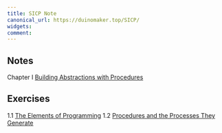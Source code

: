 ```yaml
---
title: SICP Note
canonical_url: https://duinomaker.top/SICP/
widgets:
comment:
---
```


## Notes

<span class="mono rigid">Chapter I&nbsp;</span><a href="/SICP/notes/1/" target="_self">Building Abstractions with Procedures</a>
<!-- <span class="mono rigid">Chapter II&nbsp;&nbsp;</span>Building Abstractions with Data
<span class="mono rigid">Chapter III&nbsp;</span>Modularity, Objects, and State
<span class="mono rigid">Chapter IV&nbsp;&nbsp;</span>Metalinguistic Abstraction
<span class="mono rigid">Chapter V&nbsp;&nbsp;&nbsp;</span>Computing with Register Machines -->

## Exercises

<span class="mono rigid">1.1 </span><a href="/SICP/exercises/1.1/" target="_self">The Elements of Programming</a>
<span class="mono rigid">1.2 </span><a href="/SICP/exercises/1.2/" target="_self">Procedures and the Processes They Generate</a>